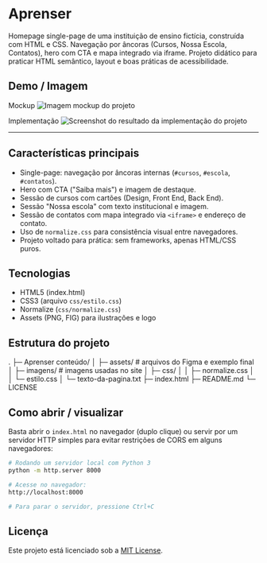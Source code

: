 # Aprenser

Homepage single-page de uma instituição de ensino fictícia, construída com HTML e CSS. Navegação por âncoras (Cursos, Nossa Escola, Contatos), hero com CTA e mapa integrado via iframe. Projeto didático para praticar HTML semântico, layout e boas práticas de acessibilidade.

## Demo / Imagem

Mockup
![Imagem mockup do projeto](<Aprenser conteúdo/assets/Desktop.png>)

Implementação
![Screenshot do resultado da implementação do projeto](<Aprenser conteúdo/assets/screenshot-implementacao.png>)

---

## Características principais

- Single-page: navegação por âncoras internas (`#cursos`, `#escola`, `#contatos`).
- Hero com CTA ("Saiba mais") e imagem de destaque.
- Sessão de cursos com cartões (Design, Front End, Back End).
- Sessão "Nossa escola" com texto institucional e imagem.
- Sessão de contatos com mapa integrado via `<iframe>` e endereço de contato.
- Uso de `normalize.css` para consistência visual entre navegadores.
- Projeto voltado para prática: sem frameworks, apenas HTML/CSS puros.

## Tecnologias

- HTML5 (index.html)
- CSS3 (arquivo `css/estilo.css`)
- Normalize (`css/normalize.css`)
- Assets (PNG, FIG) para ilustrações e logo

## Estrutura do projeto

.
├─ Aprenser conteúdo/
│ ├─ assets/ # arquivos do Figma e exemplo final
│ ├─ imagens/ # imagens usadas no site
│ ├─ css/
│ │ ├─ normalize.css
│ │ └─ estilo.css
│ └─ texto-da-pagina.txt
├─ index.html
├─ README.md
└─ LICENSE

## Como abrir / visualizar

Basta abrir o `index.html` no navegador (duplo clique) ou servir por um servidor HTTP simples para evitar restrições de CORS em alguns navegadores:

```bash
# Rodando um servidor local com Python 3
python -m http.server 8000

# Acesse no navegador:
http://localhost:8000

# Para parar o servidor, pressione Ctrl+C
```

## Licença

Este projeto está licenciado sob a [MIT License](LICENSE).
